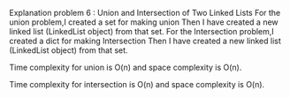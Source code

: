 Explanation problem 6 : Union and Intersection of Two Linked Lists
For the union problem,I created a set for making union  Then I have created a new linked list (LinkedList object) from that set.
For the Intersection problem,I created a dict for making Intersection  Then I have created a new linked list (LinkedList object) from that set.

Time complexity for union is O(n) and space complexity is O(n).

Time complexity for intersection is O(n) and space complexity is O(n).